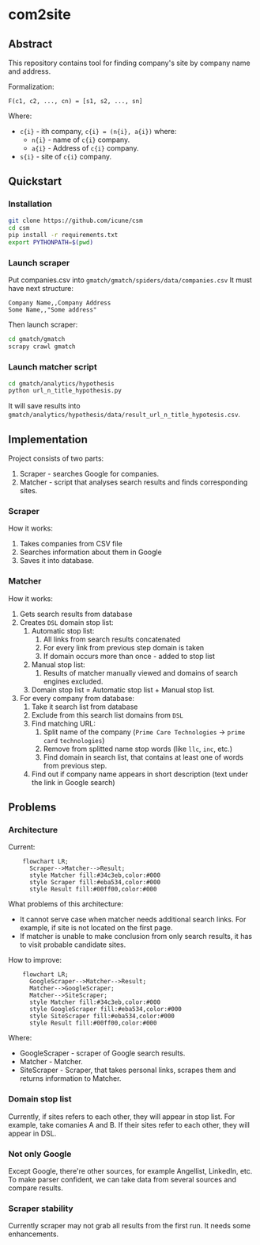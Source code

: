 # com2site

## Abstract

This repository contains tool for finding company's site by company name and address.

Formalization:
```
F(c1, c2, ..., cn) = [s1, s2, ..., sn]
```
Where:
 - `c{i}` - ith company, `c{i} = (n{i}, a{i})` where:
   - `n{i}` - name of `c{i}` company.
   - `a{i}` - Address of `c{i}` company.
 - `s{i}` - site of `c{i}` company.

## Quickstart
### Installation

```bash
git clone https://github.com/icune/csm
cd csm
pip install -r requirements.txt
export PYTHONPATH=$(pwd)
```

### Launch scraper

Put companies.csv into `gmatch/gmatch/spiders/data/companies.csv`
It must have next structure:
```csv
Company Name,,Company Address
Some Name,,"Some address"
```

Then launch scraper:

```bash
cd gmatch/gmatch
scrapy crawl gmatch
```

### Launch matcher script

```bash
cd gmatch/analytics/hypothesis
python url_n_title_hypothesis.py 
```

It will save results into `gmatch/analytics/hypothesis/data/result_url_n_title_hypotesis.csv`.

## Implementation

Project consists of two parts:
1. Scraper - searches Google for companies.
2. Matcher - script that analyses search results and finds corresponding sites.

### Scraper

How it works:
1. Takes companies from CSV file
2. Searches information about them in Google
3. Saves it into database.

### Matcher

How it works:
1. Gets search results from database
2. Creates `DSL` domain stop list:
   1. Automatic stop list:
      1. All links from search results concatenated
      2. For every link from previous step domain is taken
      3. If domain occurs more than once - added to stop list
   2. Manual stop list:
      1. Results of matcher manually viewed and domains of search engines excluded.
   3. Domain stop list = Automatic stop list + Manual stop list.
3. For every company from database:
   1. Take it search list from database
   2. Exclude from this search list domains from `DSL`
   3. Find matching URL:
      1. Split name of the company (`Prime Care Technologies` -> `prime` `card` `technologies`)
      2. Remove from splitted name stop words (like `llc`, `inc`, etc.)
      3. Find domain in search list, that contains at least one of words from previous step.
   4. Find out if company name appears in short description (text under the link in Google search)

## Problems

### Architecture

Current:

```mermaid
    flowchart LR;
      Scraper-->Matcher-->Result;
      style Matcher fill:#34c3eb,color:#000
      style Scraper fill:#eba534,color:#000
      style Result fill:#00ff00,color:#000
```

What problems of this architecture:
 - It cannot serve case when matcher needs additional search links. For example, if site is not located on the first page.
 - If matcher is unable to make conclusion from only search results, it has to visit probable candidate sites.

How to improve:

```mermaid
    flowchart LR;
      GoogleScraper-->Matcher-->Result;
      Matcher-->GoogleScraper;
      Matcher-->SiteScraper;
      style Matcher fill:#34c3eb,color:#000
      style GoogleScraper fill:#eba534,color:#000
      style SiteScraper fill:#eba534,color:#000
      style Result fill:#00ff00,color:#000
```

Where:
 - GoogleScraper - scraper of Google search results.
 - Matcher - Matcher.
 - SiteScraper - Scraper, that takes personal links, scrapes them and returns information to Matcher.


### Domain stop list

Currently, if sites refers to each other, they will appear in stop list.
For example, take comanies A and B.
If their sites refer to each other, they will appear in DSL.

### Not only Google

Except Google, there're other sources, for example Angellist, LinkedIn, etc.
To make parser confident, we can take data from several sources and compare results.


### Scraper stability

Currently scraper may not grab all results from the first run.
It needs some enhancements.